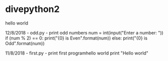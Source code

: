 # divepython2
hello world

12/8/2018 - odd.py - print odd numbers
num = int(input("Enter a number: "))
if (num % 2) == 0:
   print("{0} is Even".format(num))
else:
   print("{0} is Odd".format(num))

11/8/2018 - first.py - print first programhello world
print "Hello world"


